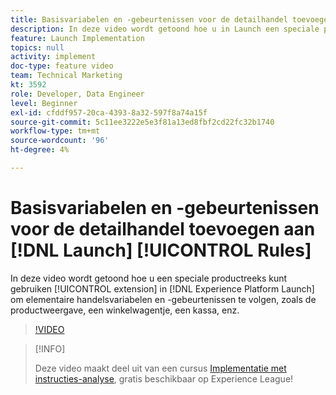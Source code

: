 ```yaml
---
title: Basisvariabelen en -gebeurtenissen voor de detailhandel toevoegen aan opstartregel
description: In deze video wordt getoond hoe u in Launch een speciale producttekenreeksextensie kunt gebruiken om standaardvariabelen en -gebeurtenissen in de detailhandel bij te houden, zoals de productweergave, een toevoeging aan winkelwagentje, een uitcheckbewerking, enz.
feature: Launch Implementation
topics: null
activity: implement
doc-type: feature video
team: Technical Marketing
kt: 3592
role: Developer, Data Engineer
level: Beginner
exl-id: cfddf957-20ca-4393-8a32-597f8a74a15f
source-git-commit: 5c11ee3222e5e3f81a13ed8fbf2cd22fc32b1740
workflow-type: tm+mt
source-wordcount: '96'
ht-degree: 4%

---
```


# Basisvariabelen en -gebeurtenissen voor de detailhandel toevoegen aan [!DNL Launch] [!UICONTROL Rules]

In deze video wordt getoond hoe u een speciale productreeks kunt gebruiken [!UICONTROL extension] in [!DNL Experience Platform Launch] om elementaire handelsvariabelen en -gebeurtenissen te volgen, zoals de productweergave, een winkelwagentje, een kassa, enz.

>[!VIDEO](https://video.tv.adobe.com/v/28763/?quality=12)

>[!INFO]
>
> Deze video maakt deel uit van een cursus [Implementatie met instructies-analyse](https://experienceleague.adobe.com/?recommended=Analytics-D-1-2019.1), gratis beschikbaar op Experience League!